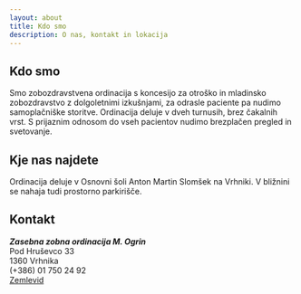 ```yaml
---
layout: about
title: Kdo smo
description: O nas, kontakt in lokacija
---
```


## Kdo smo
Smo zobozdravstvena ordinacija s koncesijo za otroško in mladinsko zobozdravstvo z dolgoletnimi izkušnjami, za odrasle paciente pa nudimo samoplačniške storitve.
Ordinacija deluje v dveh turnusih, brez čakalnih vrst.
S prijaznim odnosom do vseh pacientov nudimo brezplačen pregled in svetovanje.

## Kje nas najdete
Ordinacija deluje v Osnovni šoli Anton Martin Slomšek na Vrhniki.
V bližnini se nahaja tudi prostorno parkirišče.

## Kontakt
***Zasebna zobna ordinacija M. Ogrin***\
Pod Hruševco 33\
1360 Vrhnika\
(+386) 01 750 24 92\
[Zemlevid](https://goo.gl/maps/pwjRHLC66mt)
